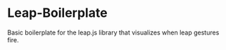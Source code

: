 Leap-Boilerplate
================

Basic boilerplate for the leap.js library that visualizes when leap gestures fire. 
